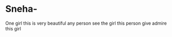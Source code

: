 # Sneha-
One girl this is very beautiful any person see the girl this person give admire this girl 

